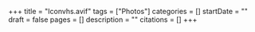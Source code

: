 +++
title = "Iconvhs.avif"
tags = ["Photos"]
categories = []
startDate = ""
draft = false
pages = []
description = ""
citations = []
+++
